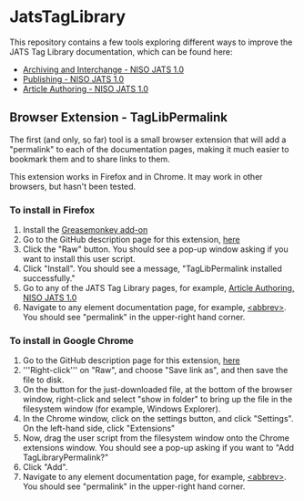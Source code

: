 JatsTagLibrary
==============

This repository contains a few tools exploring different ways to improve the JATS Tag Library documentation,
which can be found here:

  * [Archiving and Interchange - NISO JATS 1.0](http://jats.nlm.nih.gov/archiving/tag-library/1.0/)
  * [Publishing - NISO JATS 1.0](http://jats.nlm.nih.gov/publishing/tag-library/1.0/)
  * [Article Authoring - NISO JATS 1.0](http://jats.nlm.nih.gov/articleauthoring/tag-library/1.0/)

Browser Extension - TagLibPermalink
-----------------------------------

The first (and only, so far) tool is a small browser extension that will add a "permalink" to
each of the documentation pages, making it much easier to bookmark them and to share
links to them.

This extension works in Firefox and in Chrome.  It may work in other browsers, but hasn't
been tested.

### To install in Firefox

1.  Install the [Greasemonkey add-on](https://addons.mozilla.org/en-US/firefox/addon/greasemonkey/)
2.  Go to the GitHub description page for this extension,
    [here](https://github.com/Klortho/JatsTagLibrary/blob/master/GreaseMonkey/TagLibPermalink.user.js)
3.  Click the "Raw" button.  You should see a pop-up window asking if you want to install this
    user script.
4.  Click "Install".  You should see a message, "TagLibPermalink installed successfully."
5.  Go to any of the JATS Tag Library pages, for example, [Article Authoring, NISO JATS
    1.0](http://jats.nlm.nih.gov/articleauthoring/tag-library/1.0/)
6.  Navigate to any element documentation page, for example,
    [&lt;abbrev&gt;](http://jats.nlm.nih.gov/articleauthoring/tag-library/1.0/?elem=abbrev).  You
    should see "permalink" in the upper-right hand corner.

### To install in Google Chrome

1.  Go to the GitHub description page for this extension,
    [here](https://github.com/Klortho/JatsTagLibrary/blob/master/GreaseMonkey/TagLibPermalink.user.js)
2.  '''Right-click''' on "Raw", and choose "Save link as", and then save the file to disk.
3.  On the button for the just-downloaded file, at the bottom of the browser window,
    right-click and select "show in folder" to bring up the file in the filesystem window (for
    example, Windows Explorer).
4.  In the Chrome window, click on the settings button, and click "Settings".  On the left-hand
    side, click "Extensions"
5.  Now, drag the user script from the filesystem window onto the Chrome extensions window.
    You should see a pop-up asking if you want to "Add TagLibraryPermalink?"
6.  Click "Add".
7.  Navigate to any element documentation page, for example,
    [&lt;abbrev&gt;](http://jats.nlm.nih.gov/articleauthoring/tag-library/1.0/?elem=abbrev).  You
    should see "permalink" in the upper-right hand corner.
